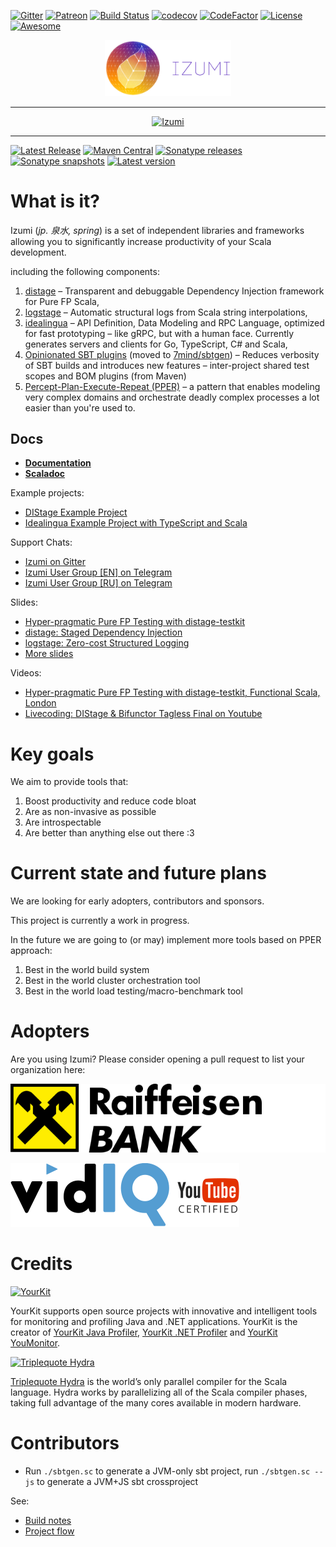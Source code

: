 [![Gitter](https://badges.gitter.im/7mind/izumi.svg)](https://gitter.im/7mind/izumi)
[![Patreon](https://img.shields.io/badge/patreon-sponsor-ff69b4.svg)](https://www.patreon.com/7mind)
[![Build Status](https://dev.azure.com/7mind/izumi/_apis/build/status/7mind.izumi?branchName=develop)](https://dev.azure.com/7mind/izumi/_build/latest?definitionId=1&branchName=develop)
[![codecov](https://codecov.io/gh/7mind/izumi/branch/develop/graph/badge.svg)](https://codecov.io/gh/7mind/izumi)
[![CodeFactor](https://www.codefactor.io/repository/github/7mind/izumi/badge)](https://www.codefactor.io/repository/github/7mind/izumi)
[![License](https://img.shields.io/github/license/7mind/izumi.svg)](https://github.com/7mind/izumi/blob/develop/LICENSE)
[![Awesome](https://cdn.rawgit.com/sindresorhus/awesome/d7305f38d29fed78fa85652e3a63e154dd8e8829/media/badge.svg)](https://github.com/lauris/awesome-scala)

<p align="center">
  <a href="https://izumi.7mind.io/">
  <img width="40%" src="https://github.com/7mind/izumi/blob/develop/doc/microsite/src/main/tut/media/izumi-logo-full-purple.png?raw=true" alt="Izumi"/>
  </a>
</p>

---

<p align="center">
  <a href="https://www.buymeacoffee.com/7mind"><img src="https://bmc-cdn.nyc3.digitaloceanspaces.com/BMC-button-images/custom_images/orange_img.png" alt="Izumi"/></a>
</p>

---

[![Latest Release](https://img.shields.io/github/tag/7mind/izumi.svg)](https://github.com/7mind/izumi/releases)
[![Maven Central](https://img.shields.io/maven-central/v/io.7mind.izumi/distage-core_2.12.svg)](http://search.maven.org/#search%7Cga%7C1%7Cg%3A%22io.7mind.izumi%22)
[![Sonatype releases](https://img.shields.io/nexus/r/https/oss.sonatype.org/io.7mind.izumi/distage-core_2.12.svg)](https://oss.sonatype.org/content/repositories/releases/io/7mind/izumi/)
[![Sonatype snapshots](https://img.shields.io/nexus/s/https/oss.sonatype.org/io.7mind.izumi/distage-core_2.12.svg)](https://oss.sonatype.org/content/repositories/snapshots/io/7mind/izumi/)
[![Latest version](https://index.scala-lang.org/7mind/izumi/latest.svg?color=orange)](https://index.scala-lang.org/7mind/izumi)

What is it?
===========

Izumi (*jp. 泉水, spring*) is a set of independent libraries and frameworks allowing you to significantly increase productivity of your Scala development.

including the following components:

1. [distage](https://izumi.7mind.io/latest/release/doc/distage/) – Transparent and debuggable Dependency Injection framework for Pure FP Scala,
2. [logstage](https://izumi.7mind.io/latest/release/doc/logstage/) – Automatic structural logs from Scala string interpolations,
3. [idealingua](https://izumi.7mind.io/latest/release/doc/idealingua/) – API Definition, Data Modeling and RPC Language, optimized for fast prototyping – like gRPC, but with a human face. Currently generates servers and clients for Go, TypeScript, C# and Scala,
4. [Opinionated SBT plugins](https://izumi.7mind.io/latest/release/doc/sbt/) (moved to [7mind/sbtgen](https://github.com/7mind/sbtgen)) – Reduces verbosity of SBT builds and introduces new features – inter-project shared test scopes and BOM plugins (from Maven)
5. [Percept-Plan-Execute-Repeat (PPER)](https://izumi.7mind.io/latest/release/doc/pper/) – a pattern that enables modeling very complex domains and orchestrate deadly complex processes a lot easier than you're used to.

Docs
----

* **[Documentation](https://izumi.7mind.io/latest/release/doc/)**
* **[Scaladoc](https://izumi.7mind.io/latest/release/api/)**

Example projects:

* [DIStage Example Project](https://github.com/7mind/distage-example)
* [Idealingua Example Project with TypeScript and Scala](https://github.com/7mind/idealingua-example)

Support Chats:

* [Izumi on Gitter](https://gitter.im/7mind/izumi)
* [Izumi User Group [EN] on Telegram](https://t.me/izumi_en)
* [Izumi User Group [RU] on Telegram](https://t.me/izumi_ru)

Slides:

* [Hyper-pragmatic Pure FP Testing with distage-testkit](https://www.slideshare.net/7mind/hyperpragmatic-pure-fp-testing-with-distagetestkit)
* [distage: Staged Dependency Injection](https://www.slideshare.net/7mind/scalaua-distage-staged-dependency-injection)
* [logstage: Zero-cost Structured Logging](https://www.slideshare.net/7mind/logstage-zerocosttructuredlogging)
* [More slides](https://github.com/7mind/slides)

Videos:

* [Hyper-pragmatic Pure FP Testing with distage-testkit, Functional Scala, London](https://www.youtube.com/watch?v=CzpvjkUukAs)
* [Livecoding: DIStage & Bifunctor Tagless Final on Youtube](https://www.youtube.com/watch?v=C0srg5T0E4o&t=4971)

Key goals
=========

We aim to provide tools that:

1. Boost productivity and reduce code bloat
2. Are as non-invasive as possible
3. Are introspectable
4. Are better than anything else out there :3

Current state and future plans
==============================

We are looking for early adopters, contributors and sponsors.

This project is currently a work in progress.

In the future we are going to (or may) implement more tools based on PPER approach:

1. Best in the world build system
2. Best in the world cluster orchestration tool
3. Best in the world load testing/macro-benchmark tool

Adopters
========

Are you using Izumi? Please consider opening a pull request to list your organization here:

[![Raiffeisen Bank Russia](https://raw.githubusercontent.com/7mind/izumi/develop/doc/microsite/src/main/tut/media/user-logo-raiffeisen.svg?sanitize=true)](https://www.raiffeisen.ru/en/)

[![vidIQ](https://raw.githubusercontent.com/7mind/izumi/develop/doc/microsite/src/main/tut/media/user-logo-vidiq.svg?sanitize=true)](https://vidiq.com/)

Credits
=======

[![YourKit](https://www.yourkit.com/images/yklogo.png)](https://www.yourkit.com)

YourKit supports open source projects with innovative and intelligent tools
for monitoring and profiling Java and .NET applications.
YourKit is the creator of [YourKit Java Profiler](https://www.yourkit.com/java/profiler/),
[YourKit .NET Profiler](https://www.yourkit.com/.net/profiler/) and
[YourKit YouMonitor](https://www.yourkit.com/youmonitor/).

[![Triplequote Hydra](https://triplequote.com/img/services/hydra-2.svg)](https://triplequote.com/)

[Triplequote Hydra](https://triplequote.com/) is the world’s only parallel compiler for the Scala language. Hydra works by parallelizing all of the Scala compiler phases, taking full advantage of the many cores available in modern hardware.

Contributors
============

* Run `./sbtgen.sc` to generate a JVM-only sbt project, run `./sbtgen.sc --js` to generate a JVM+JS sbt crossproject

See:

- [Build notes](doc/md/build.md)
- [Project flow](doc/md/flow.md)

